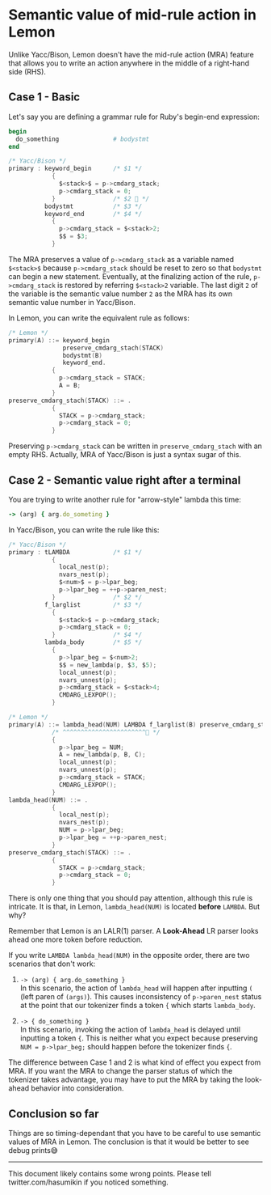 # Semantic value of mid-rule action in Lemon

Unlike Yacc/Bison, Lemon doesn't have the mid-rule action (MRA) feature that allows you to write an action anywhere in the middle of a right-hand side (RHS).

## Case 1 - Basic

Let's say you are defining a grammar rule for Ruby's begin-end expression:

```ruby
begin
  do_something               # bodystmt
end
```

```c
/* Yacc/Bison */
primary : keyword_begin      /* $1 */
            {
              $<stack>$ = p->cmdarg_stack;
              p->cmdarg_stack = 0;
            }                /* $2 👀 */
          bodystmt           /* $3 */
          keyword_end        /* $4 */
            {
              p->cmdarg_stack = $<stack>2;
              $$ = $3;
            }
```

The MRA preserves a value of `p->cmdarg_stack` as a variable named `$<stack>$` because `p->cmdarg_stack` should be reset to zero so that `bodystmt` can begin a new statement.
Eventually, at the finalizing action of the rule, `p->cmdarg_stack` is restored by referring `$<stack>2` variable.
The last digit `2` of the variable is the semantic value number `2` as the MRA has its own semantic value number in Yacc/Bison.

In Lemon, you can write the equivalent rule as follows:

```c
/* Lemon */
primary(A) ::= keyword_begin
               preserve_cmdarg_stach(STACK)
               bodystmt(B)
               keyword_end.
            {
              p->cmdarg_stack = STACK;
              A = B;
            }
preserve_cmdarg_stach(STACK) ::= .
            {
              STACK = p->cmdarg_stack;
              p->cmdarg_stack = 0;
            }
```

Preserving `p->cmdarg_stack` can be written in `preserve_cmdarg_stach` with an empty RHS.
Actually, MRA of Yacc/Bison is just a syntax sugar of this.

## Case 2 - Semantic value right after a terminal

You are trying to write another rule for "arrow-style" lambda this time:

```ruby
-> (arg) { arg.do_someting }
```

In Yacc/Bison, you can write the rule like this:

```c
/* Yacc/Bison */
primary : tLAMBDA            /* $1 */
            {
              local_nest(p);
              nvars_nest(p);
              $<num>$ = p->lpar_beg;
              p->lpar_beg = ++p->paren_nest;
            }                /* $2 */
          f_larglist         /* $3 */
            {
              $<stack>$ = p->cmdarg_stack;
              p->cmdarg_stack = 0;
            }                /* $4 */
          lambda_body        /* $5 */
            {
              p->lpar_beg = $<num>2;
              $$ = new_lambda(p, $3, $5);
              local_unnest(p);
              nvars_unnest(p);
              p->cmdarg_stack = $<stack>4;
              CMDARG_LEXPOP();
            }
```

```c
/* Lemon */
primary(A) ::= lambda_head(NUM) LAMBDA f_larglist(B) preserve_cmdarg_stach(STACK) lambda_body(C).
            /* ^^^^^^^^^^^^^^^^^^^^^^^👀 */
            {
              p->lpar_beg = NUM;
              A = new_lambda(p, B, C);
              local_unnest(p);
              nvars_unnest(p);
              p->cmdarg_stack = STACK;
              CMDARG_LEXPOP();
            }
lambda_head(NUM) ::= .
            {
              local_nest(p);
              nvars_nest(p);
              NUM = p->lpar_beg;
              p->lpar_beg = ++p->paren_nest;
            }
preserve_cmdarg_stach(STACK) ::= .
            {
              STACK = p->cmdarg_stack;
              p->cmdarg_stack = 0;
            }
```

There is only one thing that you should pay attention, although this rule is intricate.
It is that, in Lemon, `lambda_head(NUM)` is located **before** `LAMBDA`.
But why?

Remember that Lemon is an LALR(1) parser.
A **Look-Ahead** LR parser looks ahead one more token before reduction.

If you write `LAMBDA lambda_head(NUM)` in the opposite order, there are two scenarios that don't work:

1. `-> (arg) { arg.do_something }`  
In this scenario, the action of `lambda_head` will happen after inputting `(` (left paren of `(args)`).
This causes inconsistency of `p->paren_nest` status at the point that our tokenizer finds a token `{` which starts `lambda_body`.

2. `-> { do_something }`  
In this scenario, invoking the action of `lambda_head` is delayed until inputting a token `{`.
This is neither what you expect because preserving `NUM = p->lpar_beg;` should happen before the tokenizer finds `{`.

The difference between Case 1 and 2 is what kind of effect you expect from MRA.
If you want the MRA to change the parser status of which the tokenizer takes advantage, you may have to put the MRA by taking the look-ahead behavior into consideration.

## Conclusion so far

Things are so timing-dependant that you have to be careful to use semantic values of MRA in Lemon.
The conclusion is that it would be better to see debug prints😅

----

This document likely contains some wrong points. Please tell twitter.com/hasumikin if you noticed something.
